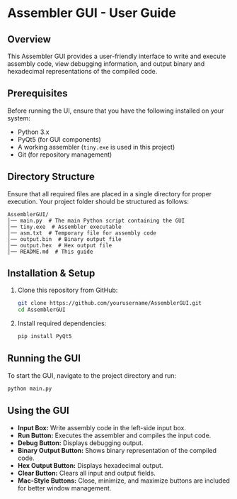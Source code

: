 # Assembler GUI - User Guide

## Overview
This Assembler GUI provides a user-friendly interface to write and execute assembly code, view debugging information, and output binary and hexadecimal representations of the compiled code.

## Prerequisites
Before running the UI, ensure that you have the following installed on your system:
- Python 3.x
- PyQt5 (for GUI components)
- A working assembler (`tiny.exe` is used in this project)
- Git (for repository management)

## Directory Structure
Ensure that all required files are placed in a single directory for proper execution. Your project folder should be structured as follows:

```
AssemblerGUI/
│── main.py  # The main Python script containing the GUI
│── tiny.exe  # Assembler executable
│── asm.txt  # Temporary file for assembly code
│── output.bin  # Binary output file
│── output.hex  # Hex output file
│── README.md  # This guide
```

## Installation & Setup
1. Clone this repository from GitHub:
   ```sh
   git clone https://github.com/yourusername/AssemblerGUI.git
   cd AssemblerGUI
   ```

2. Install required dependencies:
   ```sh
   pip install PyQt5
   ```

## Running the GUI
To start the GUI, navigate to the project directory and run:
```sh
python main.py
```

## Using the GUI
- **Input Box:** Write assembly code in the left-side input box.
- **Run Button:** Executes the assembler and compiles the input code.
- **Debug Button:** Displays debugging output.
- **Binary Output Button:** Shows binary representation of the compiled code.
- **Hex Output Button:** Displays hexadecimal output.
- **Clear Button:** Clears all input and output fields.
- **Mac-Style Buttons:** Close, minimize, and maximize buttons are included for better window management.



